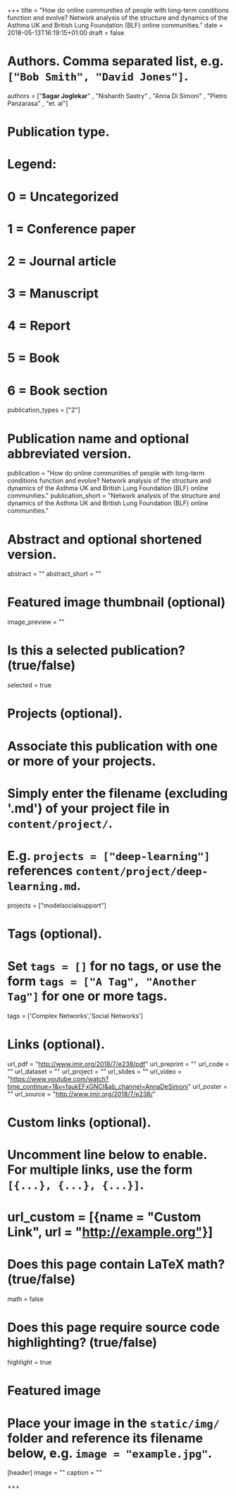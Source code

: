 +++
title = "How do online communities of people with long-term conditions function and evolve? Network analysis of the structure and dynamics of the Asthma UK and British Lung Foundation (BLF) online communities."
date = 2018-05-13T16:19:15+01:00
draft = false

# Authors. Comma separated list, e.g. `["Bob Smith", "David Jones"]`.
authors = ["**Sagar Joglekar**" , "Nishanth Sastry" , "Anna Di Simoni" , "Pietro Panzarasa" , "et. al"]

# Publication type.
# Legend:
# 0 = Uncategorized
# 1 = Conference paper
# 2 = Journal article
# 3 = Manuscript
# 4 = Report
# 5 = Book
# 6 = Book section
publication_types = ["2"]

# Publication name and optional abbreviated version.
publication = "How do online communities of people with long-term conditions function and evolve? Network analysis of the structure and dynamics of the Asthma UK and British Lung Foundation (BLF) online communities."
publication_short = "Network analysis of the structure and dynamics of the Asthma UK and British Lung Foundation (BLF) online communities."

# Abstract and optional shortened version.
abstract = ""
abstract_short = ""

# Featured image thumbnail (optional)
image_preview = ""

# Is this a selected publication? (true/false)
selected = true

# Projects (optional).
#   Associate this publication with one or more of your projects.
#   Simply enter the filename (excluding '.md') of your project file in `content/project/`.
#   E.g. `projects = ["deep-learning"]` references `content/project/deep-learning.md`.
projects = ["modelsocialsupport"]

# Tags (optional).
#   Set `tags = []` for no tags, or use the form `tags = ["A Tag", "Another Tag"]` for one or more tags.
tags = ['Complex Networks','Social Networks']

# Links (optional).
url_pdf = "http://www.jmir.org/2018/7/e238/pdf"
url_preprint = ""
url_code = ""
url_dataset = ""
url_project = ""
url_slides = ""
url_video = "https://www.youtube.com/watch?time_continue=1&v=faukEFxGNCI&ab_channel=AnnaDeSimoni"
url_poster = ""
url_source = "http://www.jmir.org/2018/7/e238/"

# Custom links (optional).
#   Uncomment line below to enable. For multiple links, use the form `[{...}, {...}, {...}]`.
# url_custom = [{name = "Custom Link", url = "http://example.org"}]

# Does this page contain LaTeX math? (true/false)
math = false

# Does this page require source code highlighting? (true/false)
highlight = true

# Featured image
# Place your image in the `static/img/` folder and reference its filename below, e.g. `image = "example.jpg"`.
[header]
image = ""
caption = ""

+++
